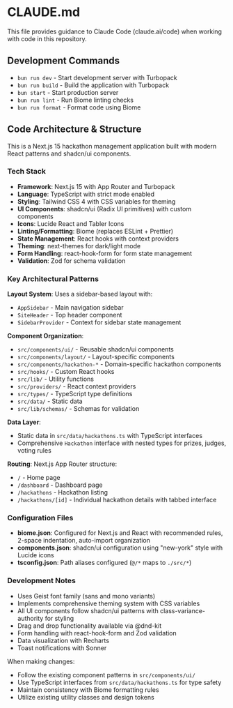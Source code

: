 # CLAUDE.md

This file provides guidance to Claude Code (claude.ai/code) when working with code in this repository.

## Development Commands

- `bun run dev` - Start development server with Turbopack
- `bun run build` - Build the application with Turbopack
- `bun start` - Start production server
- `bun run lint` - Run Biome linting checks
- `bun run format` - Format code using Biome

## Code Architecture & Structure

This is a Next.js 15 hackathon management application built with modern React patterns and shadcn/ui components.

### Tech Stack
- **Framework**: Next.js 15 with App Router and Turbopack
- **Language**: TypeScript with strict mode enabled
- **Styling**: Tailwind CSS 4 with CSS variables for theming
- **UI Components**: shadcn/ui (Radix UI primitives) with custom components
- **Icons**: Lucide React and Tabler Icons
- **Linting/Formatting**: Biome (replaces ESLint + Prettier)
- **State Management**: React hooks with context providers
- **Theming**: next-themes for dark/light mode
- **Form Handling**: react-hook-form for form state management
- **Validation**: Zod for schema validation

### Key Architectural Patterns

**Layout System**: Uses a sidebar-based layout with:
- `AppSidebar` - Main navigation sidebar
- `SiteHeader` - Top header component
- `SidebarProvider` - Context for sidebar state management

**Component Organization**:
- `src/components/ui/` - Reusable shadcn/ui components
- `src/components/layout/` - Layout-specific components
- `src/components/hackathon-*` - Domain-specific hackathon components
- `src/hooks/` - Custom React hooks
- `src/lib/` - Utility functions
- `src/providers/` - React context providers
- `src/types/` - TypeScript type definitions
- `src/data/` - Static data
- `src/lib/schemas/` - Schemas for validation

**Data Layer**: 
- Static data in `src/data/hackathons.ts` with TypeScript interfaces
- Comprehensive `Hackathon` interface with nested types for prizes, judges, voting rules

**Routing**: Next.js App Router structure:
- `/` - Home page
- `/dashboard` - Dashboard page
- `/hackathons` - Hackathon listing
- `/hackathons/[id]` - Individual hackathon details with tabbed interface

### Configuration Files

- **biome.json**: Configured for Next.js and React with recommended rules, 2-space indentation, auto-import organization
- **components.json**: shadcn/ui configuration using "new-york" style with Lucide icons
- **tsconfig.json**: Path aliases configured (`@/*` maps to `./src/*`)

### Development Notes

- Uses Geist font family (sans and mono variants)
- Implements comprehensive theming system with CSS variables
- All UI components follow shadcn/ui patterns with class-variance-authority for styling
- Drag and drop functionality available via @dnd-kit
- Form handling with react-hook-form and Zod validation
- Data visualization with Recharts
- Toast notifications with Sonner

When making changes:
- Follow the existing component patterns in `src/components/ui/`
- Use TypeScript interfaces from `src/data/hackathons.ts` for type safety
- Maintain consistency with Biome formatting rules
- Utilize existing utility classes and design tokens
